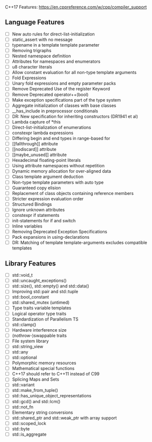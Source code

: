 C++17 Features: https://en.cppreference.com/w/cpp/compiler_support

## Language Features
- [ ] New auto rules for direct-list-initialization
- [ ] static_assert with no message
- [ ] typename in a template template parameter
- [ ] Removing trigraphs
- [ ] Nested namespace definition
- [ ] Attributes for namespaces and enumerators
- [ ] u8 character literals
- [ ] Allow constant evaluation for all non-type template arguments
- [ ] Fold Expressions
- [ ] Unary fold expressions and empty parameter packs
- [ ] Remove Deprecated Use of the register Keyword
- [ ] Remove Deprecated operator++(bool)
- [ ] Make exception specifications part of the type system
- [ ] Aggregate initialization of classes with base classes
- [ ] __has_include in preprocessor conditionals
- [ ] DR: New specification for inheriting constructors (DR1941 et al)
- [ ] Lambda capture of *this
- [ ] Direct-list-initialization of enumerations
- [ ] constexpr lambda expressions
- [ ] Differing begin and end types in range-based for
- [ ] [[fallthrough]] attribute
- [ ] [[nodiscard]] attribute
- [ ] [[maybe_unused]] attribute
- [ ] Hexadecimal floating-point literals
- [ ] Using attribute namespaces without repetition
- [ ] Dynamic memory allocation for over-aligned data
- [ ] Class template argument deduction
- [ ] Non-type template parameters with auto type
- [ ] Guaranteed copy elision
- [ ] Replacement of class objects containing reference members
- [ ] Stricter expression evaluation order
- [ ] Structured Bindings
- [ ] Ignore unknown attributes
- [ ] constexpr if statements
- [ ] init-statements for if and switch
- [ ] Inline variables
- [ ] Removing Deprecated Exception Specifications
- [ ] Pack expansions in using-declarations
- [ ] DR: Matching of template template-arguments excludes compatible templates

## Library Features
- [ ] std::void_t
- [ ] std::uncaught_exceptions()
- [ ] std::size(), std::empty() and std::data()
- [ ] Improving std::pair and std::tuple
- [ ] std::bool_constant
- [ ] std::shared_mutex (untimed)
- [ ] Type traits variable templates
- [ ] Logical operator type traits
- [ ] Standardization of Parallelism TS
- [ ] std::clamp()
- [ ] Hardware interference size
- [ ] (nothrow-)swappable traits
- [ ] File system library
- [ ] std::string_view
- [ ] std::any
- [ ] std::optional
- [ ] Polymorphic memory resources
- [ ] Mathematical special functions
- [ ] C++17 should refer to C++11 instead of C99
- [ ] Splicing Maps and Sets
- [ ] std::variant
- [ ] std::make_from_tuple()
- [ ] std::has_unique_object_representations
- [ ] std::gcd() and std::lcm()
- [ ] std::not_fn
- [ ] Elementary string conversions
- [ ] std::shared_ptr and std::weak_ptr with array support
- [ ] std::scoped_lock
- [ ] std::byte
- [ ] std::is_aggregate
